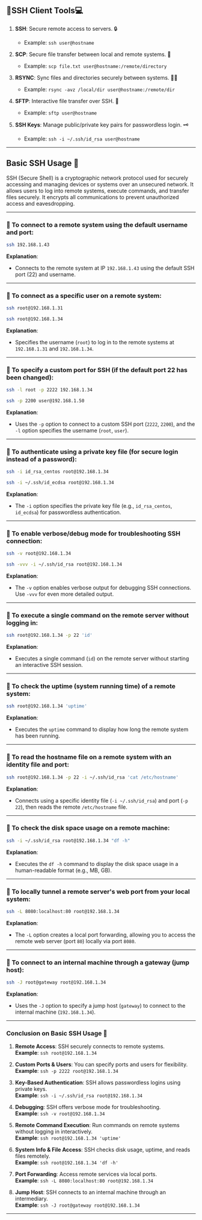 
## 🔐SSH Client Tools💻

1. **SSH**: Secure remote access to servers. 🔒  
   - Example: `ssh user@hostname`

2. **SCP**: Secure file transfer between local and remote systems. 📁  
   - Example: `scp file.txt user@hostname:/remote/directory`

3. **RSYNC**: Sync files and directories securely between systems. 🔄🔐  
   - Example: `rsync -avz /local/dir user@hostname:/remote/dir`


4. **SFTP**: Interactive file transfer over SSH. 🔄  
   - Example: `sftp user@hostname`


5. **SSH Keys**: Manage public/private key pairs for passwordless login. 🗝️  
   - Example: `ssh -i ~/.ssh/id_rsa user@hostname`

---

##  Basic SSH Usage 🔹

SSH (Secure Shell) is a cryptographic network protocol used for securely accessing and managing devices or systems over an unsecured network. It allows users to log into remote systems, execute commands, and transfer files securely. It encrypts all communications to prevent unauthorized access and eavesdropping.

---

### 🔸 To connect to a remote system using the default username and port:  
```bash
ssh 192.168.1.43
```
**Explanation**:  
- Connects to the remote system at IP `192.168.1.43` using the default SSH port (22) and username.

---

### 🔸 To connect as a specific user on a remote system:  
```bash
ssh root@192.168.1.31
```
```bash
ssh root@192.168.1.34
```
**Explanation**:  
- Specifies the username (`root`) to log in to the remote systems at `192.168.1.31` and `192.168.1.34`.

---

### 🔸 To specify a custom port for SSH (if the default port 22 has been changed):  
```bash
ssh -l root -p 2222 192.168.1.34
```
```bash
ssh -p 2200 user@192.168.1.50
```
**Explanation**:  
- Uses the `-p` option to connect to a custom SSH port (`2222`, `2200`), and the `-l` option specifies the username (`root`, `user`).

---

### 🔸 To authenticate using a private key file (for secure login instead of a password):  
```bash
ssh -i id_rsa_centos root@192.168.1.34
```
```bash
ssh -i ~/.ssh/id_ecdsa root@192.168.1.34
```
**Explanation**:  
- The `-i` option specifies the private key file (e.g., `id_rsa_centos`, `id_ecdsa`) for passwordless authentication.

---

### 🔸 To enable verbose/debug mode for troubleshooting SSH connection:  
```bash
ssh -v root@192.168.1.34
```
```bash
ssh -vvv -i ~/.ssh/id_rsa root@192.168.1.34
```
**Explanation**:  
- The `-v` option enables verbose output for debugging SSH connections. Use `-vvv` for even more detailed output.

---

### 🔸 To execute a single command on the remote server without logging in:  
```bash
ssh root@192.168.1.34 -p 22 'id'
```
**Explanation**:  
- Executes a single command (`id`) on the remote server without starting an interactive SSH session.

---

### 🔸 To check the uptime (system running time) of a remote system:  
```bash
ssh root@192.168.1.34 'uptime'
```
**Explanation**:  
- Executes the `uptime` command to display how long the remote system has been running.

---

### 🔸 To read the hostname file on a remote system with an identity file and port:  
```bash
ssh root@192.168.1.34 -p 22 -i ~/.ssh/id_rsa 'cat /etc/hostname'
```
**Explanation**:  
- Connects using a specific identity file (`-i ~/.ssh/id_rsa`) and port (`-p 22`), then reads the remote `/etc/hostname` file.

---

### 🔸 To check the disk space usage on a remote machine:  
```bash
ssh -i ~/.ssh/id_rsa root@192.168.1.34 "df -h"
```
**Explanation**:  
- Executes the `df -h` command to display the disk space usage in a human-readable format (e.g., MB, GB).

---

### 🔸 To locally tunnel a remote server's web port from your local system:  
```bash
ssh -L 8080:localhost:80 root@192.168.1.34
```
**Explanation**:  
- The `-L` option creates a local port forwarding, allowing you to access the remote web server (port `80`) locally via port `8080`.

---

### 🔸 To connect to an internal machine through a gateway (jump host):  
```bash
ssh -J root@gateway root@192.168.1.34
```
**Explanation**:  
- Uses the `-J` option to specify a jump host (`gateway`) to connect to the internal machine (`192.168.1.34`).

---

### **Conclusion on Basic SSH Usage** 🔹

1. **Remote Access**: SSH securely connects to remote systems.  
   **Example**: `ssh root@192.168.1.34`

2. **Custom Ports & Users**: You can specify ports and users for flexibility.  
   **Example**: `ssh -p 2222 root@192.168.1.34`

3. **Key-Based Authentication**: SSH allows passwordless logins using private keys.  
   **Example**: `ssh -i ~/.ssh/id_rsa root@192.168.1.34`

4. **Debugging**: SSH offers verbose mode for troubleshooting.  
   **Example**: `ssh -v root@192.168.1.34`

5. **Remote Command Execution**: Run commands on remote systems without logging in interactively.  
   **Example**: `ssh root@192.168.1.34 'uptime'`

6. **System Info & File Access**: SSH checks disk usage, uptime, and reads files remotely.  
   **Example**: `ssh root@192.168.1.34 'df -h'`

7. **Port Forwarding**: Access remote services via local ports.  
   **Example**: `ssh -L 8080:localhost:80 root@192.168.1.34`

8. **Jump Host**: SSH connects to an internal machine through an intermediary.  
   **Example**: `ssh -J root@gateway root@192.168.1.34`

---
